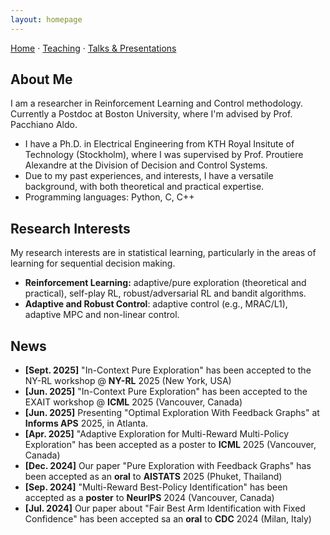 ```yaml
---
layout: homepage
---
```

<nav class="subnav"><a href="/">Home</a> · <a href="/teaching/">Teaching</a> · <a href="/talks/">Talks & Presentations</a></nav>

## About Me

I am a researcher in Reinforcement Learning and Control methodology. Currently a Postdoc at Boston University, where I'm advised by Prof. Pacchiano Aldo. 


- I have a Ph.D. in Electrical Engineering from KTH Royal Insitute of Technology (Stockholm), where I was supervised by Prof. Proutiere Alexandre at the Division of Decision and Control Systems.  
- Due to my past experiences, and interests, I have a versatile background, with both theoretical and practical expertise.
- Programming languages: Python, C, C++

## Research Interests

My research interests are in statistical learning, particularly in the areas of learning for sequential decision making.

- **Reinforcement Learning:** adaptive/pure exploration (theoretical and practical), self-play RL, robust/adversarial RL and bandit algorithms.
- **Adaptive and Robust Control**: adaptive control (e.g., MRAC/L1), adaptive MPC and non-linear control.

## News

- **[Sept. 2025]**  "In-Context Pure Exploration" has been accepted to the NY-RL workshop @ **NY-RL** 2025 (New York, USA)
- **[Jun. 2025]**  "In-Context Pure Exploration" has been accepted to the EXAIT workshop @ **ICML** 2025 (Vancouver, Canada)
- **[Jun. 2025]**  Presenting "Optimal Exploration With Feedback Graphs" at **Informs APS** 2025, in Atlanta.
- **[Apr. 2025]**  "Adaptive Exploration for Multi-Reward Multi-Policy Exploration" has been accepted as a poster to **ICML** 2025 (Vancouver, Canada)
- **[Dec. 2024]** Our paper "Pure Exploration with Feedback Graphs" has been accepted as an **oral** to **AISTATS** 2025 (Phuket, Thailand)
- **[Sep. 2024]** "Multi-Reward Best-Policy Identification" has been accepted as a **poster** to **NeurIPS** 2024 (Vancouver, Canada)
- **[Jul. 2024]** Our paper about "Fair Best Arm Identification with Fixed Confidence" has been accepted sa an **oral** to **CDC** 2024 (Milan, Italy)
